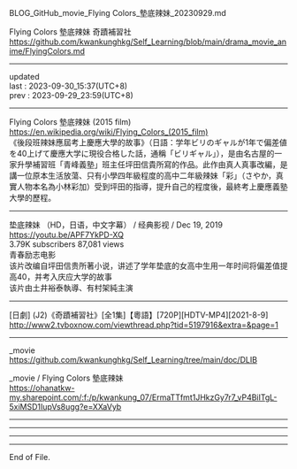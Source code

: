   
BLOG_GitHub_movie_Flying Colors_墊底辣妹_20230929.md  
  
Flying Colors 墊底辣妹 奇蹟補習社  
  https://github.com/kwankunghkg/Self_Learning/blob/main/drama_movie_anime/FlyingColors.md  
  
----------------------------------------  
  
updated  
last : 2023-09-30_15:37(UTC+8)  
prev : 2023-09-29_23:59(UTC+8)  
  
----------------------------------------  
  
  
Flying Colors 墊底辣妹 (2015 film)  
  https://en.wikipedia.org/wiki/Flying_Colors_(2015_film)  
	《後段班辣妹應屆考上慶應大學的故事》（日語：学年ビリのギャルが1年で偏差値を40上げて慶應大学に現役合格した話，通稱「ビリギャル」），是由名古屋的一家升學補習班「青峰義塾」班主任坪田信貴所寫的作品。此作由真人真事改編，是講一位原本生活放蕩、只有小學四年級程度的高中二年級辣妹「彩」（さやか，真實人物本名為小林彩加）受到坪田的指導，提升自己的程度後，最終考上慶應義塾大學的歷程。   
  
  
----------------------------------------  
  
  
垫底辣妹 （HD，日语，中文字幕） / 经典影视 /  Dec 19, 2019  
https://youtu.be/APF7YkPD-XQ  
3.79K subscribers  87,081 views   
	青春励志电影  
	该片改编自坪田信贵所著小说，讲述了学年垫底的女高中生用一年时间将偏差值提高40，并考入庆应大学的故事    
	该片由土井裕泰執導、有村架純主演  
  
  
----------------------------------------  
  
  
[日劇] (J2)《奇蹟補習社》[全1集]【粵語】[720P][HDTV-MP4][2021-8-9]  
  http://www2.tvboxnow.com/viewthread.php?tid=5197916&extra=&page=1  
  
  
  
----------------------------------------  
  
  _movie  
  https://github.com/kwankunghkg/Self_Learning/tree/main/doc/DLIB  
  
  _movie  /  Flying Colors 墊底辣妹  
  https://ohanatkw-my.sharepoint.com/:f:/p/kwankung_07/ErmaTTfmt1JHkzGy7r7_vP4BiITgL-5xiMSD1IupVs8ugg?e=XXaVyb  
  
  
----------------------------------------  
  
  
----------------------------------------  
  
  
  
----------------------------------------  
  
  
  
----------------------------------------  
End of File.  
